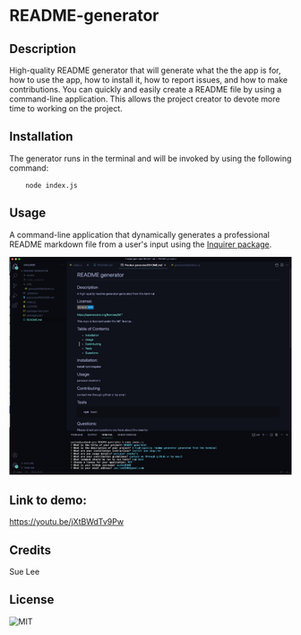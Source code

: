 # README-generator

## Description
High-quality README generator that will generate what the the app is for, how to use the app, how to install it, how to report issues, and how to make contributions. You can quickly and easily create a README file by using a command-line application. This allows the project creator to devote more time to working on the project.

## Installation
The generator runs in the terminal and will be invoked by using the following command:

        node index.js

## Usage 
A command-line application that dynamically generates a professional README markdown file from a user's input using the [Inquirer package](https://www.npmjs.com/package/inquirer).

![A screenshot of the application](assets/screenshot1.png)

## Link to demo:
https://youtu.be/jXtBWdTv9Pw

## Credits
Sue Lee

## License
![MIT](https://img.shields.io/badge/License-MIT-blue.svg)